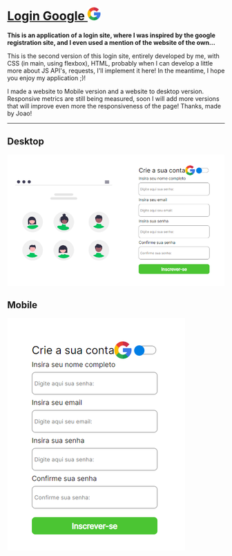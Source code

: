 # [Login Google <img height="30px" src="./assets/icons/google.png">](https://google-form-m5cfa9cyt-joaoito.vercel.app/)

**This is an application of a login site, where I was inspired by the google registration site, and I even used a mention of the website of the own...**

This is the second version of this login site, entirely developed by me, with CSS (in main, using flexbox), HTML, probably when I can develop a little more about JS API's, requests, I'll implement it here! In the meantime, I hope you enjoy my application ;)!

I made a website to Mobile version and a website to desktop version. Responsive metrics are still being measured, soon I will add more versions that will improve even more the responsiveness of the page!
Thanks, made by Joao!

---
## Desktop
<img style="margin: 0 auto;" src="./assets/print/printDesk.png">

## Mobile
<img style="margin: 0 auto;" src="./assets/print/printMobile.png#vitrinedev">
